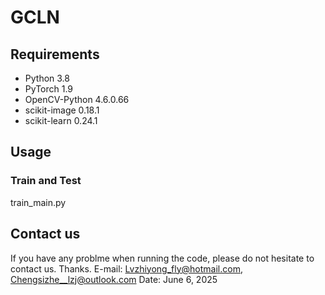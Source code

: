 # GCLN
## Requirements

- Python 3.8  
- PyTorch 1.9  
- OpenCV-Python 4.6.0.66  
- scikit-image 0.18.1  
- scikit-learn 0.24.1  

## Usage

### Train and Test

train_main.py


## Contact us
If you have any problme when running the code, please do not hesitate to contact us. Thanks.
E-mail: Lvzhiyong_fly@hotmail.com, Chengsizhe__lzj@outlook.com Date: June 6, 2025
